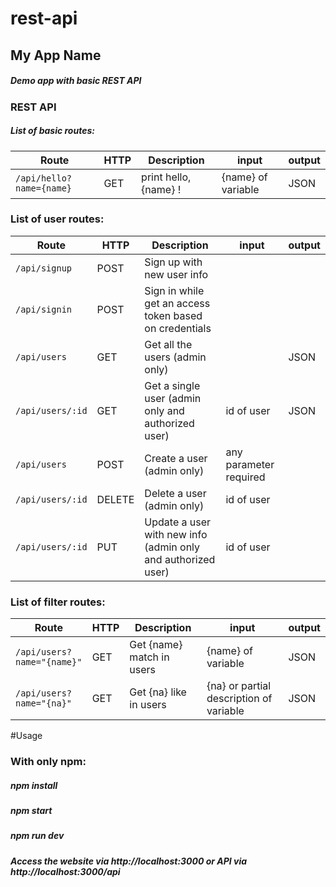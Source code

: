 # rest-api

## My App Name
##### Demo app with basic REST API


### REST API
##### List of basic routes:


Route            |  HTTP  |        Description          |       input         |     output
------------------------ | ------ | --------------------------- | ------------------- | ---------------
````/api/hello?name={name}````   |  GET   |   print hello, {name} !     |  {name} of variable |       JSON


### List of user routes:

Route     |  HTTP  |       Description           |     input         |     output
-------------- | ------ | --------------------- | ----------------------- | ---------------
````/api/signup```` | POST | Sign up with new user info |   |     |
````/api/signin```` | POST | Sign in while get an access token based on credentials |   |     |
````/api/users````    |  GET   |  Get all the users (admin only)  |         |    JSON    
````/api/users/:id````  |  GET   |  Get a single user (admin only and authorized user)  | id of user |  JSON 
````/api/users````      |  POST  |  Create a user (admin only)     |  any parameter required |    
````/api/users/:id````  | DELETE |  Delete a user  (admin only)  |  id of user             |      
````/api/users/:id````  |  PUT   |  Update a user with new info (admin only and authorized user) | id of user |  |      

 

### List of filter routes:

Route     |  HTTP  |       Description           |     input         |     output
-------------- | ------ | --------------------- | ----------------------- | ---------------
````/api/users?name="{name}"```` | GET | Get {name} match in users | {name} of variable  | JSON
````/api/users?name="{na}"```` | GET | Get {na} like in users | {na} or partial description of variable  | JSON



#Usage
### With only npm:

##### npm install
##### npm start
##### npm run dev

##### Access the website via http://localhost:3000 or API via http://localhost:3000/api